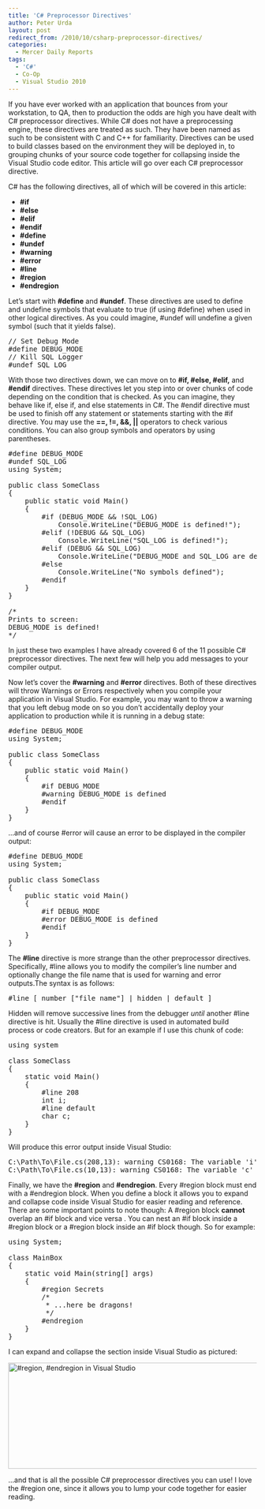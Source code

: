 ```yaml
---
title: 'C# Preprocessor Directives'
author: Peter Urda
layout: post
redirect_from: /2010/10/csharp-preprocessor-directives/
categories:
  - Mercer Daily Reports
tags:
  - 'C#'
  - Co-Op
  - Visual Studio 2010
---
```

If you have ever worked with an application that bounces from your workstation, to QA, then to production the odds are high you have dealt with C# preprocessor directives. While C# does not have a preprocessing engine, these directives are treated as such. They have been named as such to be consistent with C and C++ for familiarity. Directives can be used to build classes based on the environment they will be deployed in, to grouping chunks of your source code together for collapsing inside the Visual Studio code editor. This article will go over each C# preprocessor directive.

C# has the following directives, all of which will be covered in this article:

  * **#if**
  * **#else**
  * **#elif**
  * **#endif**
  * **#define**
  * **#undef**
  * **#warning**
  * **#error**
  * **#line**
  * **#region**
  * **#endregion**

Let&#8217;s start with **#define** and **#undef**. These directives are used to define and undefine symbols that evaluate to true (if using #define) when used in other logical directives. As you could imagine, #undef will undefine a given symbol (such that it yields false).

<pre class="brush: csharp; title: ; notranslate" title="">// Set Debug Mode
#define DEBUG_MODE
// Kill SQL Logger
#undef SQL_LOG
</pre>

With those two directives down, we can move on to **#if, #else, #elif,** and **#endif** directives. These directives let you step into or over chunks of code depending on the condition that is checked. As you can imagine, they behave like if, else if, and else statements in C#. The #endif directive must be used to finish off any statement or statements starting with the #if directive. You may use the **==, !=, &&, ||** operators to check various conditions. You can also group symbols and operators by using parentheses.

<pre class="brush: csharp; title: ; notranslate" title="">#define DEBUG_MODE
#undef SQL_LOG
using System;

public class SomeClass
{
    public static void Main()
    {
        #if (DEBUG_MODE && !SQL_LOG)
            Console.WriteLine("DEBUG_MODE is defined!");
        #elif (!DEBUG && SQL_LOG)
            Console.WriteLine("SQL_LOG is defined!");
        #elif (DEBUG && SQL_LOG)
            Console.WriteLine("DEBUG_MODE and SQL_LOG are defined!");
        #else
            Console.WriteLine("No symbols defined");
        #endif
    }
}

/*
Prints to screen:
DEBUG_MODE is defined!
*/
</pre>

In just these two examples I have already covered 6 of the 11 possible C# preprocessor directives. The next few will help you add messages to your compiler output.

Now let&#8217;s cover the **#warning** and **#error** directives. Both of these directives will throw Warnings or Errors respectively when you compile your application in Visual Studio. For example, you may want to throw a warning that you left debug mode on so you don&#8217;t accidentally deploy your application to production while it is running in a debug state:

<pre class="brush: csharp; title: ; notranslate" title="">#define DEBUG_MODE
using System;

public class SomeClass
{
    public static void Main()
    {
        #if DEBUG_MODE
        #warning DEBUG_MODE is defined
        #endif
    }
}
</pre>

&#8230;and of course #error will cause an error to be displayed in the compiler output:

<pre class="brush: csharp; title: ; notranslate" title="">#define DEBUG_MODE
using System;

public class SomeClass
{
    public static void Main()
    {
        #if DEBUG_MODE
        #error DEBUG_MODE is defined
        #endif
    }
}
</pre>

The **#line** directive is more strange than the other preprocessor directives. Specifically, #line allows you to modify the compiler&#8217;s line number and optionally change the file name that is used for warning and error outputs.The syntax is as follows:

<pre class="brush: plain; title: ; notranslate" title="">#line [ number ["file_name"] | hidden | default ]
</pre>

Hidden will remove successive lines from the debugger *until* another #line directive is hit. Usually the #line directive is used in automated build process or code creators. But for an example if I use this chunk of code:

<pre class="brush: csharp; title: ; notranslate" title="">using system

class SomeClass
{
    static void Main()
    {
        #line 208
        int i;
        #line default
        char c;
    }
}
</pre>

Will produce this error output inside Visual Studio:

<pre class="brush: plain; title: ; notranslate" title="">C:\Path\To\File.cs(208,13): warning CS0168: The variable 'i' is declared but never used
C:\Path\To\File.cs(10,13): warning CS0168: The variable 'c' is declared but never used
</pre>

Finally, we have the **#region** and **#endregion**. Every #region block must end with a #endregion block. When you define a block it allows you to expand and collapse code inside Visual Studio for easier reading and reference. There are some important points to note though: A #region block **cannot** overlap an #if block and vice versa . You can nest an #if block inside a #region block or a #region block inside an #if block though. So for example:

<pre class="brush: csharp; title: ; notranslate" title="">using System;

class MainBox
{
    static void Main(string[] args)
    {
        #region Secrets
        /*
         * ...here be dragons!
         */
        #endregion
    }
}
</pre>

I can expand and collapse the section inside Visual Studio as pictured:

<img class="aligncenter size-full wp-image-984" title="#region in Visual Studio" src="http://www.peter-urda.com/wp/wp-content/uploads/2010/10/Collapse.png" alt="#region, #endregion in Visual Studio" width="602" height="215" />

&#8230;and that is all the possible C# preprocessor directives you can use! I love the #region one, since it allows you to lump your code together for easier reading.
